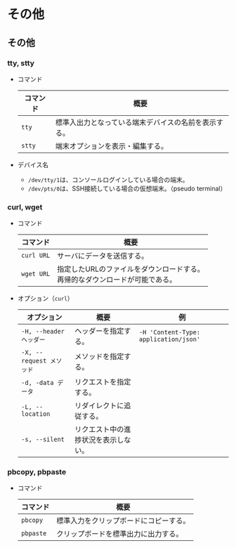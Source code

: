 # その他

## その他

### tty, stty

- コマンド

  | コマンド | 概要                                                 |
  | -------- | ---------------------------------------------------- |
  | `tty`    | 標準入出力となっている端末デバイスの名前を表示する。 |
  | `stty`   | 端末オプションを表示・編集する。                     |

- デバイス名

  - `/dev/tty/1`は、コンソールログインしている場合の端末。
  - `/dev/pts/0`は、SSH接続している場合の仮想端末。（pseudo terminal）

### curl, wget

- コマンド

  |コマンド|概要|
  |---|---|
  |`curl URL`|サーバにデータを送信する。|
  |`wget URL`|指定したURLのファイルをダウンロードする。<br />再帰的なダウンロードが可能である。|

- オプション（`curl`）

  | オプション               | 概要                                 | 例                                    |
  | ------------------------ | ------------------------------------ | ------------------------------------- |
  | `-H, --header ヘッダー`  | ヘッダーを指定する。                 | `-H 'Content-Type: application/json'` |
  | `-X, --request メソッド` | メソッドを指定する。                 |                                       |
  | `-d, -data データ`       | リクエストを指定する。               |                                       |
  | `-L, --location`         | リダイレクトに追従する。             |                                       |
  | `-s, --silent`           | リクエスト中の進捗状況を表示しない。 |                                       |

### pbcopy, pbpaste

- コマンド

  | コマンド  | 概要                                   |
  | --------- | -------------------------------------- |
  | `pbcopy`  | 標準入力をクリップボードにコピーする。 |
  | `pbpaste` | クリップボードを標準出力に出力する。   |
